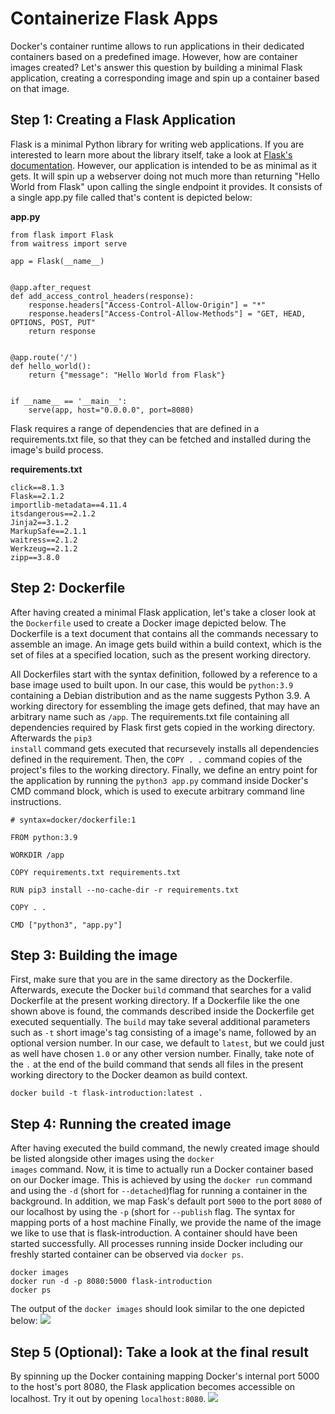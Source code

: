<!--
date=2022-06-27
topic=Docker
series=Docker
series_section=2
summary=This post covers the creation of a container image for a minimal Flask application.
-->

# Containerize Flask Apps

Docker's container runtime allows to run applications in their dedicated containers based on a predefined image. However, how are container images created? Let's answer this question by building a minimal Flask application, creating a corresponding image and spin up a container based on that image.

## Step 1: Creating a Flask Application

Flask is a minimal Python library for writing web applications. If you are interested to learn more about the library itself, take a look at [Flask's documentation](https://flask.palletsprojects.com/en/2.2.x/). However, our application is intended to be as minimal as it gets. It will spin up a webserver doing not much more than returning "Hello World from Flask" upon calling the single endpoint it provides. It consists of a single app.py file called that's content is depicted below:

<b>app.py</b>

```TS
from flask import Flask
from waitress import serve

app = Flask(__name__)


@app.after_request
def add_access_control_headers(response):
    response.headers["Access-Control-Allow-Origin"] = "*"
    response.headers["Access-Control-Allow-Methods"] = "GET, HEAD, OPTIONS, POST, PUT"
    return response


@app.route('/')
def hello_world():
    return {"message": "Hello World from Flask"}


if __name__ == '__main__':
    serve(app, host="0.0.0.0", port=8080)

```

Flask requires a range of dependencies that are defined in a requirements.txt file, so that they can be fetched and installed during the image's build process.

<b>requirements.txt</b>

```TS
click==8.1.3
Flask==2.1.2
importlib-metadata==4.11.4
itsdangerous==2.1.2
Jinja2==3.1.2
MarkupSafe==2.1.1
waitress==2.1.2
Werkzeug==2.1.2
zipp==3.8.0
```

## Step 2: Dockerfile

After having created a minimal Flask application, let's take a closer look at the <code>Dockerfile</code> used to create a Docker image depicted below. The Dockerfile is a text document that contains all the commands necessary to assemble an image. An image gets build within a build context, which is the set of files at a specified location, such as the present working directory.

All Dockerfiles start with the syntax definition, followed by a reference to a base image used to built upon. In our case, this would be <code>python:3.9</code> containing a Debian distribution and as the name suggests Python 3.9. A working directory for essembling the image gets defined, that may have an arbitrary name such as <code>/app</code>. The requirements.txt file containing all dependencies required by Flask first gets copied in the working directory. Afterwards the <code>pip3 install</code> command gets executed that recursevely installs all dependencies defined in the requirement. Then, the <code>COPY . .</code> command copies of the project's files to the working directory. Finally, we define an entry point for the application by running the <code>python3 app.py</code> command inside Docker's CMD command block, which is used to execute arbitrary command line instructions.

```TS
# syntax=docker/dockerfile:1

FROM python:3.9

WORKDIR /app

COPY requirements.txt requirements.txt

RUN pip3 install --no-cache-dir -r requirements.txt

COPY . .

CMD ["python3", "app.py"]
```

## Step 3: Building the image

First, make sure that you are in the same directory as the Dockerfile. Afterwards, execute the Docker <code>build</code> command that searches for a valid Dockerfile at the present working directory. If a Dockerfile like the one shown above is found, the commands described inside the Dockerfile get executed sequentially. The <code>build</code> may take several additional parameters such as <code>-t</code> short image's tag consisting of a image's name, followed by an optional version number. In our case, we default to <code>latest</code>, but we could just as well have chosen <code>1.0</code> or any other version number. Finally, take note of the <code>.</code> at the end of the build command that sends all files in the present working directory to the Docker deamon as build context.

```TS
docker build -t flask-introduction:latest .
```

## Step 4: Running the created image

After having executed the build command, the newly created image should be listed alongside other images using the <code>docker images</code> command. Now, it is time to actually run a Docker container based on our Docker image. This is achieved by using the <code>docker run</code> command and using the <code>-d</code> (short for <code>--detached</code>)flag for running a container in the background. In addition, we map Fask's default port <code>5000</code> to the port <code>8080</code> of our localhost by using the <code>-p</code> (short for <code>--publish</code> flag. The syntax for mapping ports of a host machine Finally, we provide the name of the image we like to use that is flask-introduction. A container should have been started successfully. All processes running inside Docker including our freshly started container can be observed via <code>docker ps</code>.

```TS
docker images
docker run -d -p 8080:5000 flask-introduction
docker ps
```

The output of the <code>docker images</code> should look similar to the one depicted below:
<img class='almost-full-width' src='assets/posts/guides/containerize_flask_applications/docker_images.png'>

## Step 5 (Optional): Take a look at the final result

By spinning up the Docker containing mapping Docker's internal port 5000 to the host's port 8080, the Flask application becomes accessible on localhost. Try it out by opening <code>localhost:8080</code>.
<img class='almost-full-width' src='assets/posts/guides/containerize_flask_applications/hello_world.png'>
